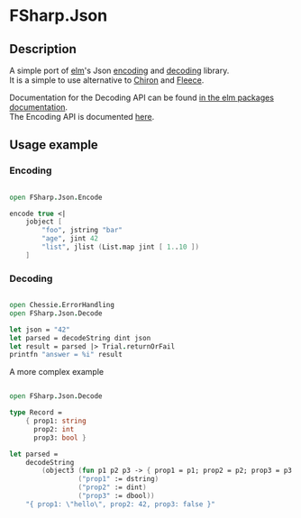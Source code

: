 # FSharp.Json

## Description

A simple port of [elm](http://elm-lang.org/)'s Json [encoding](http://package.elm-lang.org/packages/elm-lang/core/1.1.0/Json-Encode) and [decoding](http://package.elm-lang.org/packages/elm-lang/core/1.1.0/Json-Decode) library.  
It is a simple to use alternative to [Chiron](https://github.com/xyncro/chiron) and [Fleece](https://github.com/mausch/Fleece).

Documentation for the Decoding API can be found [in the elm packages documentation](http://package.elm-lang.org/packages/elm-lang/core/3.0.0/Json-Decode).  
The Encoding API is documented [here](http://package.elm-lang.org/packages/elm-lang/core/3.0.0/Json-Encode).

## Usage example

### Encoding

```fsharp

open FSharp.Json.Encode

encode true <|
    jobject [
        "foo", jstring "bar"
        "age", jint 42
        "list", jlist (List.map jint [ 1..10 ])
    ]

```

### Decoding

```fsharp

open Chessie.ErrorHandling
open FSharp.Json.Decode

let json = "42"
let parsed = decodeString dint json
let result = parsed |> Trial.returnOrFail
printfn "answer = %i" result

```

A more complex example

```fsharp

open FSharp.Json.Decode

type Record =
    { prop1: string
      prop2: int
      prop3: bool }

let parsed =
    decodeString
        (object3 (fun p1 p2 p3 -> { prop1 = p1; prop2 = p2; prop3 = p3 })
                 ("prop1" := dstring)
                 ("prop2" := dint)
                 ("prop3" := dbool))
    "{ prop1: \"hello\", prop2: 42, prop3: false }"

```
